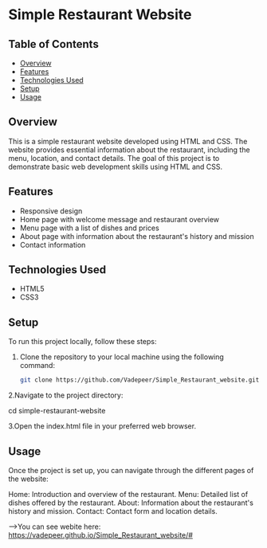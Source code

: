 # Simple Restaurant Website

## Table of Contents

- [Overview](#overview)
- [Features](#features)
- [Technologies Used](#technologies-used)
- [Setup](#setup)
- [Usage](#usage)

## Overview

This is a simple restaurant website developed using HTML and CSS. The website provides essential information about the restaurant, including the menu, location, and contact details. The goal of this project is to demonstrate basic web development skills using HTML and CSS.

## Features

- Responsive design
- Home page with welcome message and restaurant overview
- Menu page with a list of dishes and prices
- About page with information about the restaurant's history and mission
- Contact information

## Technologies Used

- HTML5
- CSS3

## Setup

To run this project locally, follow these steps:

1. Clone the repository to your local machine using the following command:

   ```bash
   git clone https://github.com/Vadepeer/Simple_Restaurant_website.git

2.Navigate to the project directory:

cd simple-restaurant-website

3.Open the index.html file in your preferred web browser.

## Usage
Once the project is set up, you can navigate through the different pages of the website:

Home: Introduction and overview of the restaurant.
Menu: Detailed list of dishes offered by the restaurant.
About: Information about the restaurant's history and mission.
Contact: Contact form and location details.

-->You can see webite here: https://vadepeer.github.io/Simple_Restaurant_website/#
